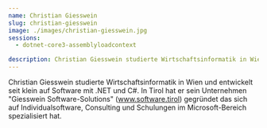 ```yaml
---
name: Christian Giesswein
slug: christian-giesswein
image: ./images/christian-giesswein.jpg
sessions:
  - dotnet-core3-assemblyloadcontext

description: Christian Giesswein studierte Wirtschaftsinformatik in Wien und entwickelt seit klein auf Software mit .NET und C#. 
---
```


Christian Giesswein studierte Wirtschaftsinformatik in Wien und entwickelt seit klein auf Software mit .NET und C#. In Tirol hat er sein Unternehmen "Giesswein Software-Solutions" (www.software.tirol) gegründet das sich auf Individualsoftware, Consulting und Schulungen im Microsoft-Bereich spezialisiert hat.